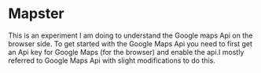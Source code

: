 # Mapster

This is an experiment I am doing to understand the Google maps Api on the browser side. To get started with the Google Maps Api you need to first get an Api key for Google Maps (for the browser) and enable the api.I mostly referred to Google Maps Api with slight modifications to do this.

